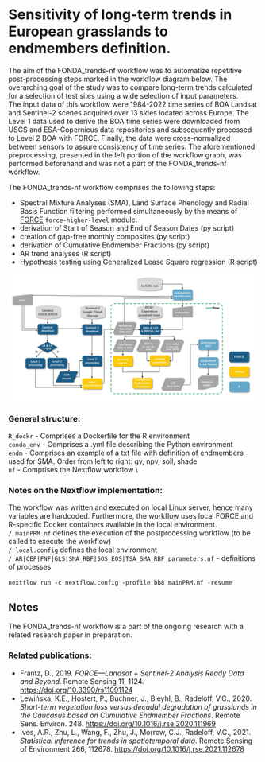 # Sensitivity of long-term trends in European grasslands to endmembers definition.

The aim of the FONDA_trends-nf workflow was to automatize repetitive post-processing steps marked in the workflow diagram below. The overarching goal of the study was to compare long-term trends calculated for a selection of test sites using a wide selection of input parameters.  
The input data of this workflow were 1984-2022 time series of BOA Landsat and Sentinel-2 scenes acquired over 13 sides located across Europe. The Level 1 data used to derive the BOA time series were downloaded from USGS and ESA-Copernicus data repositories and subsequently processed to Level 2 BOA with FORCE. Finally, the data were cross-normalized between sensors to assure consistency of time series. The aforementioned preprocessing, presented in the left portion of the workflow graph, was performed beforehand and was not a part of the FONDA_trends-nf workflow.

The FONDA_trends-nf workflow comprises the following steps:
- Spectral Mixture Analyses (SMA), Land Surface Phenology and Radial Basis Function filtering performed simultaneously by the means of [FORCE](https://github.com/davidfrantz/force) `force-higher-level` module.  
- derivation of Start of Season and End of Season Dates (py script)
- creation of gap-free monthly composites (py script)
- derivation of Cumulative Endmember Fractions (py script)
- AR trend analyses (R script)
- Hypothesis testing using Generalized Lease Square regression (R script)

![alt text](https://github.com/erfea/FONDA_trends-nf/blob/main/2023_08_22_Workflow_Git.jpg)

### General structure:
`R_dockr` - Comprises a Dockerfile for the R environment \
`conda_env` - Comprises a .yml file describing the Python environment \
`endm` - Comprises an example of a txt file with definition of endmembers used for SMA. Order from left to right: gv, npv, soil, shade \
`nf` - Comprises the Nextflow workflow \

### Notes on the Nextflow implementation:
The workflow was written and executed on local Linux server, hence many variables are hardcoded. Furthermore, the workflow uses local FORCE and R-specific Docker containers available in the local environment. \
`/ mainPRM.nf` defines the execution of the postprocessing workflow (to be called to execute the workflow) \
`/ local.config` defines the local environment \
`/ AR|CEF|FNF|GLS|SMA_RBF|SOS_EOS|TSA_SMA_RBF_parameters.nf`  - definitions of processes 

`nextflow run -c nextflow.config -profile bb8 mainPRM.nf -resume `

## Notes
The FONDA_trends-nf workflow is a part of the ongoing research with a related research paper in preparation. 


### Related publications:
* Frantz, D., 2019. *FORCE—Landsat + Sentinel-2 Analysis Ready Data and Beyond*. Remote Sensing 11, 1124. https://doi.org/10.3390/rs11091124
* Lewińska, K.E., Hostert, P., Buchner, J., Bleyhl, B., Radeloff, V.C., 2020. *Short-term vegetation loss versus decadal degradation of grasslands in the Caucasus based on Cumulative Endmember Fractions*. Remote Sens. Environ. 248. https://doi.org/10.1016/j.rse.2020.111969
* Ives, A.R., Zhu, L., Wang, F., Zhu, J., Morrow, C.J., Radeloff, V.C., 2021. *Statistical inference for trends in spatiotemporal data*. Remote Sensing of Environment 266, 112678. https://doi.org/10.1016/j.rse.2021.112678
